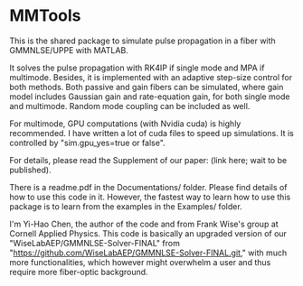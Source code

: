 # MMTools
This is the shared package to simulate pulse propagation in a fiber with GMMNLSE/UPPE with MATLAB.

It solves the pulse propagation with RK4IP if single mode and MPA if multimode. Besides, it is implemented with an adaptive step-size control for both methods. Both passive and gain fibers can be simulated, where gain model includes Gaussian gain and rate-equation gain, for both single mode and multimode. Random mode coupling can be included as well.

For multimode, GPU computations (with Nvidia cuda) is highly recommended. I have written a lot of cuda files to speed up simulations. It is controlled by "sim.gpu_yes=true or false".

For details, please read the Supplement of our paper: (link here; wait to be published).

There is a readme.pdf in the Documentations/ folder. Please find details of how to use this code in it. However, the fastest way to learn how to use this package is to learn from the examples in the Examples/ folder.

I'm Yi-Hao Chen, the author of the code and from Frank Wise's group at Cornell Applied Physics. This code is basically an upgraded version of our "WiseLabAEP/GMMNLSE-Solver-FINAL" from "https://github.com/WiseLabAEP/GMMNLSE-Solver-FINAL.git," with much more functionalities, which however might overwhelm a user and thus require more fiber-optic background.
